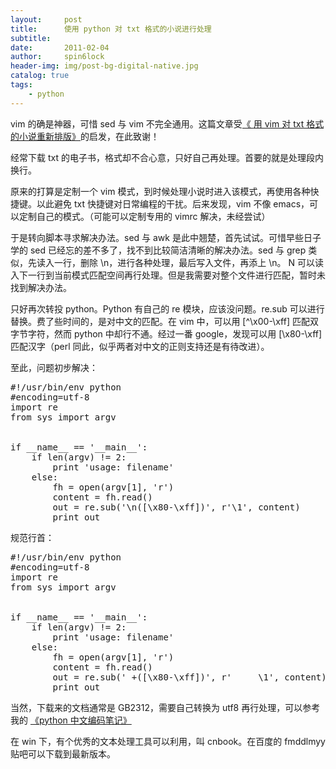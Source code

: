 ```yaml
---
layout:     post
title:      使用 python 对 txt 格式的小说进行处理
subtitle:   
date:       2011-02-04
author:     spin6lock
header-img: img/post-bg-digital-native.jpg
catalog: true
tags:
    - python
---
```

vim 的确是神器，可惜 sed 与 vim 不完全通用。这篇文章受<a href="http://hi.baidu.com/%C8%CB%BC%E4%CA%C0%E5%D0%D2%A3%D3%CE/blog/item/51f5ec1db41cffe51bd57630.html">《
<meta http-equiv="content-type" content="text/html; charset=utf-8" />
用 vim 对 txt 格式的小说重新排版》</a>的启发，在此致谢！

经常下载 txt 的电子书，格式却不合心意，只好自己再处理。首要的就是处理段内换行。

原来的打算是定制一个 vim 模式，到时候处理小说时进入该模式，再使用各种快捷键。以此避免 txt 快捷键对日常编程的干扰。后来发现，vim 不像 emacs，可以定制自己的模式。（可能可以定制专用的 vimrc 解决，未经尝试）

于是转向脚本寻求解决办法。sed 与 awk 是此中翘楚，首先试试。可惜早些日子学的 sed 已经忘的差不多了，找不到比较简洁清晰的解决办法。sed 与 grep 类似，先读入一行，删除 \n，进行各种处理，最后写入文件，再添上 \n。 N 可以读入下一行到当前模式匹配空间再行处理。但是我需要对整个文件进行匹配，暂时未找到解决办法。

只好再次转投 python。Python 有自己的 re 模块，应该没问题。re.sub 可以进行替换。费了些时间的，是对中文的匹配。在 vim 中，可以用 [^\x00-\xff] 匹配双字节字符，然而 python 中却行不通。经过一番 google，发现可以用 [\x80-\xff] 匹配汉字（perl 同此，似乎两者对中文的正则支持还是有待改进）。

至此，问题初步解决：



<pre class="brush:python">#!/usr/bin/env python
#encoding=utf-8
import re
from sys import argv


if __name__ == '__main__':
	if len(argv) != 2:
		print 'usage: filename'
	else:
		fh = open(argv[1], 'r')
		content = fh.read()
		out = re.sub('\n([\x80-\xff])', r'\1', content)
		print out
</pre>



规范行首：



<pre class="brush:python">#!/usr/bin/env python
#encoding=utf-8
import re
from sys import argv


if __name__ == '__main__':
	if len(argv) != 2:
		print 'usage: filename'
	else:
		fh = open(argv[1], 'r')
		content = fh.read()
		out = re.sub(' +([\x80-\xff])', r'     \1', content)
		print out
</pre>



当然，下载来的文档通常是 GB2312，需要自己转换为 utf8 再行处理，可以参考我的 [《python 中文编码笔记》](http://www.cnblogs.com/Lifehacker/archive/2010/08/10/python_encode_decode.html)

在 win 下，有个优秀的文本处理工具可以利用，叫 cnbook。在百度的 fmddlmyy 贴吧可以下载到最新版本。
